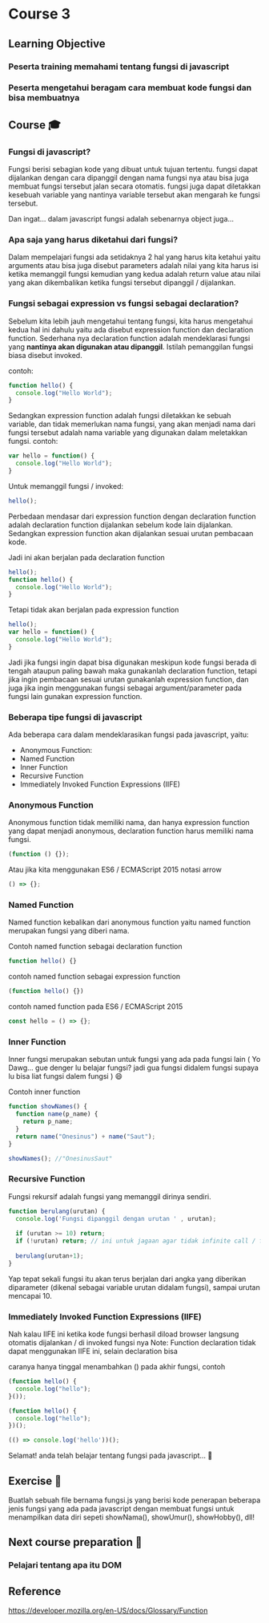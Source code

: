 # Course 3

## Learning Objective
### Peserta training memahami tentang fungsi di javascript
### Peserta mengetahui beragam cara membuat kode fungsi dan bisa membuatnya

## Course :mortar_board:
### Fungsi di javascript?

Fungsi berisi sebagian kode yang dibuat untuk tujuan tertentu. fungsi dapat dijalankan dengan cara dipanggil dengan nama fungsi nya atau bisa juga membuat fungsi tersebut
jalan secara otomatis. fungsi juga dapat diletakkan kesebuah variable yang nantinya variable tersebut akan mengarah ke fungsi tersebut.

Dan ingat... dalam javascript fungsi adalah sebenarnya object juga... 

### Apa saja yang harus diketahui dari fungsi?
Dalam mempelajari fungsi ada setidaknya 2 hal yang harus kita ketahui yaitu arguments atau bisa juga disebut parameters  adalah nilai yang kita harus isi ketika memanggil fungsi
kemudian yang kedua adalah return value atau nilai yang akan dikembalikan ketika fungsi tersebut dipanggil / dijalankan.

### Fungsi sebagai expression vs fungsi sebagai declaration?

Sebelum kita lebih jauh mengetahui tentang fungsi, kita harus mengetahui kedua hal ini dahulu yaitu ada disebut expression function dan declaration function.
Sederhana nya declaration function adalah mendeklarasi fungsi yang **nantinya akan digunakan atau dipanggil**. Istilah pemanggilan fungsi biasa disebut invoked.

contoh:
```javascript
function hello() {
  console.log("Hello World");
}
```

Sedangkan expression function adalah fungsi diletakkan ke sebuah variable, dan tidak memerlukan nama fungsi, yang akan menjadi nama dari fungsi tersebut adalah
nama variable yang digunakan dalam meletakkan fungsi.
contoh:
```javascript
var hello = function() {
  console.log("Hello World");
}
```

Untuk memanggil fungsi / invoked:
```javascript
hello();
```

Perbedaan mendasar dari expression function dengan declaration function adalah declaration function dijalankan sebelum kode lain dijalankan.
Sedangkan expression function akan dijalankan sesuai urutan pembacaan kode.

Jadi ini akan berjalan pada declaration function

```javascript
hello();
function hello() {
  console.log("Hello World");
}
```

Tetapi tidak akan berjalan pada expression function
```javascript
hello();
var hello = function() {
  console.log("Hello World");
}
```

Jadi jika fungsi ingin dapat bisa digunakan meskipun kode fungsi berada di tengah ataupun paling bawah maka gunakanlah declaration function, tetapi jika ingin pembacaan
sesuai urutan gunakanlah expression function, dan juga jika ingin menggunakan fungsi sebagai argument/parameter pada fungsi lain gunakan expression function.

### Beberapa tipe fungsi di javascript

Ada beberapa cara dalam mendeklarasikan fungsi pada javascript, yaitu:
* Anonymous Function: 
* Named Function
* Inner Function
* Recursive Function
* Immediately Invoked Function Expressions (IIFE)

### Anonymous Function

Anonymous function tidak memiliki nama, dan hanya expression function yang dapat menjadi anonymous, declaration function harus memiliki nama fungsi.

```javascript
(function () {});
```
Atau jika kita menggunakan ES6 / ECMAScript 2015 notasi arrow
```javascript
() => {};
```

### Named Function

Named function kebalikan dari anonymous function yaitu named function merupakan fungsi yang diberi nama.

Contoh named function sebagai declaration function

```javascript
function hello() {}
```

contoh named function sebagai expression function
```javascript
(function hello() {})
```

contoh named function pada ES6 / ECMAScript 2015

```javascript
const hello = () => {};
```

### Inner Function

Inner fungsi merupakan sebutan untuk fungsi yang ada pada fungsi lain ( Yo Dawg... gue denger lu belajar fungsi? jadi gua fungsi didalem fungsi supaya lu bisa liat fungsi dalem fungsi ) :smile:

Contoh inner function
```javascript
function showNames() {
  function name(p_name) {
    return p_name;
  }
  return name("Onesinus") + name("Saut");
}

showNames(); //"OnesinusSaut"
```

### Recursive Function

Fungsi rekursif adalah fungsi yang memanggil dirinya sendiri.

```javascript
function berulang(urutan) {
  console.log('Fungsi dipanggil dengan urutan ' , urutan);
  
  if (urutan >= 10) return;
  if (!urutan) return; // ini untuk jagaan agar tidak infinite call / fungsi dipanggil terus menerus
  
  berulang(urutan+1);
}
```

Yap tepat sekali fungsi itu akan terus berjalan dari angka yang diberikan diparameter (dikenal sebagai variable urutan didalam fungsi), sampai urutan mencapai 10.

### Immediately Invoked Function Expressions (IIFE)

Nah kalau IIFE ini ketika kode fungsi berhasil diload browser langsung otomatis dijalankan / di invoked fungsi nya
Note: Function declaration tidak dapat menggunakan IIFE ini, selain declaration bisa

caranya hanya tinggal menambahkan () pada akhir fungsi, contoh
```javascript
(function hello() {
  console.log("hello");
}());

(function hello() {
  console.log("hello");
})();

(() => console.log('hello'))();
```

Selamat! anda telah belajar tentang fungsi pada javascript... :round_pushpin:

## Exercise :muscle:
Buatlah sebuah file bernama fungsi.js yang berisi kode penerapan beberapa jenis fungsi yang ada pada javascript dengan membuat fungsi untuk menampilkan data diri 
sepeti showNama(), showUmur(), showHobby(), dll!

## Next course preparation :100:
### Pelajari tentang apa itu DOM

## Reference
https://developer.mozilla.org/en-US/docs/Glossary/Function
